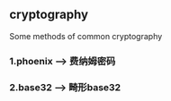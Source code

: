 ## cryptography
Some methods of common cryptography

### 1.phoenix  --> 费纳姆密码
### 2.base32   --> 畸形base32 

